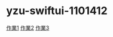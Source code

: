 # yzu-swiftui-1101412

[作業1](https://github.com/ldhejlv/yzu-swiftui-1101412/edit/main/hw1.md)
[作業2](https://github.com/ldhejlv/yzu-swiftui-1101412/edit/main/hw2.md)
[作業3](https://github.com/ldhejlv/yzu-swiftui-1101412/edit/main/hw3.md)
